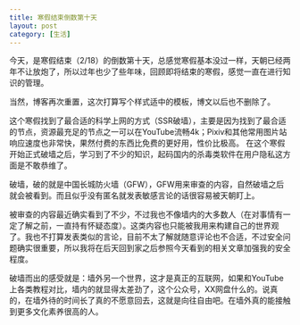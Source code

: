 ```yaml
---
title: 寒假结束倒数第十天
layout: post
category: [生活]
---
```

今天，是寒假结束（2/18）的倒数第十天，总感觉寒假基本没过一样，天朝已经两年不让放炮了，所以过年也少了些年味，回顾即将结束的寒假，感觉一直在进行知识的管理。

当然，博客再次重置，这次打算写个样式适中的模板，博文以后也不删除了。

这个寒假找到了最合适的科学上网的方式（SSR破墙），主要是因为找到了最合适的节点，资源最充足的节点之一可以在YouTube流畅4k；Pixiv和其他常用图片站响应速度也非常快，果然付费的东西比免费的更好用，性价比极高。
在这个寒假开始正式破墙之后，学习到了不少的知识，起码国内的杀毒类软件在用户隐私这方面是不敢恭维了。

破墙，破的就是中国长城防火墙（GFW），GFW用来审查的内容，自然破墙之后就会被看到。而且似乎没有匿名就发表敏感言论的话很容易被天朝盯上。

被审查的内容最近确实看到了不少，不过我也不像墙内的大多数人（在对事情有一定了解之前，一直持有怀疑态度）。这类内容也只能被我用来构建自己的世界观了。我也不打算发表类似的言论，目前不太了解就随意评论也不合适，不过安全问题确实很重要，所以我将在后天回到家之后参照今天看到的相关文章加强我的安全程度。

破墙而出的感受就是：墙外另一个世界，这才是真正的互联网，如果和YouTube上各类教程对比，墙内的就显得太差劲了，这个公众号，XX网盘什么的。说真的，在墙外待的时间长了真的不愿意回去，这就是向往自由吧。在墙外真的能接触到更多文化素养很高的人。
